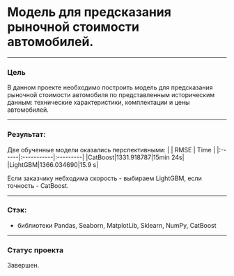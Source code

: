 # Модель для предсказания рыночной стоимости автомобилей.

-----------------------------

### Цель

В данном проекте необходимо построить модель для предсказания рыночной стоимости автомобиля по представленным историческим данным: технические характеристики, комплектации и цены автомобилей. 

-------------------------------

### Результат:

Две обученные модели оказались перспективными:
|	      |   RMSE	   |   Time   |
|:------|:-----------|:---------|
|CatBoost|1331.918787|15min 24s|
|LightGBM|1366.034690|15.9 s|

Eсли заказчику небходима скорость - выбираем LightGBM, если точность - CatBoost.

--------------------------------

### Стэк:

- библиотеки Pandas, Seaborn, MatplotLib, Sklearn, NumPy, CatBoost

----------------------------------

### Статус проекта

Завершен.
